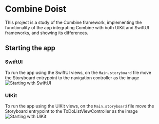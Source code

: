 # Combine Doist
This project is a study of the Combine framework, implementing the functionality of the app integrating Combine with both UIKit and SwiftUI frameworks, and showing its differences.

## Starting the app

### SwiftUI
To run the app using the SwiftUI views, on the `Main.storyboard` file move the Storyboard entrypoint to the navigation controller as the image
![Starting with SwiftUI](starting_swiftui.png)

### UIKit
To run the app using the UIKit views, on the `Main.storyboard` file move the Storyboard entrypoint to the ToDoListViewController as the image
![Starting with UIKit](starting_uikit.png)
